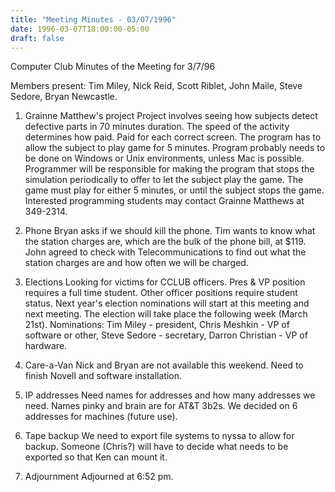```yaml
---
title: "Meeting Minutes - 03/07/1996"
date: 1996-03-07T18:00:00-05:00
draft: false
---
```


Computer Club Minutes of the Meeting for 3/7/96 </p><p>
Members present: Tim Miley, Nick Reid, Scott Riblet, John Maile, Steve Sedore, Bryan Newcastle. </p><p>
1) Grainne Matthew's project    Project involves seeing how subjects detect defective parts in 70 minutes duration.  The speed of the activity determines how paid.  Paid for each correct screen.    The program has to allow the subject to play game for 5 minutes.  Program probably needs to be done on Windows or Unix environments, unless Mac is possible.    Programmer will be responsible for making the program that stops the simulation periodically to offer to let the subject play the game.  The game must play for either 5 minutes, or until the subject stops the game.    Interested programming students may contact Grainne Matthews at 349-2314. </p><p>
2) Phone    Bryan asks if we should kill the phone.  Tim wants to know what the station charges are, which are the bulk of the phone bill, at $119.  John agreed to  check with Telecommunications to find out what the station charges are and how  often we will be charged. </p><p>
3) Elections    Looking for victims for CCLUB officers.  Pres & VP position requires a full time student.  Other officer positions require student status.  Next year's election nominations will start at this meeting and next meeting.  The election will take place the following week (March 21st).    Nominations: Tim Miley - president, Chris Meshkin - VP of software or other, Steve Sedore - secretary, Darron Christian - VP of hardware. </p><p>
4) Care-a-Van    Nick and Bryan are not available this weekend.  Need to finish Novell and software installation.   </p><p>
5) IP addresses    Need names for addresses and how many addresses we need.  Names pinky and brain are for AT&T 3b2s.  We decided on 6 addresses for machines (future use). </p><p>
6) Tape backup    We need to export file systems to nyssa to allow for backup.  Someone (Chris?) will have to decide what needs to be exported so that Ken can mount it. </p><p>
7) Adjournment    Adjourned at 6:52 pm. </p><p>
</p>
